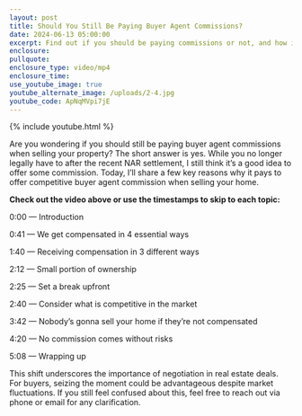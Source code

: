 ```yaml
---
layout: post
title: Should You Still Be Paying Buyer Agent Commissions?
date: 2024-06-13 05:00:00
excerpt: Find out if you should be paying commissions or not, and how it works.
enclosure:
pullquote:
enclosure_type: video/mp4
enclosure_time:
use_youtube_image: true
youtube_alternate_image: /uploads/2-4.jpg
youtube_code: ApNqMVpi7jE
---
```

{% include youtube.html %}

Are you wondering if you should still be paying buyer agent commissions when selling your property? The short answer is yes. While you no longer legally have to after the recent NAR settlement, I still think it’s a good idea to offer some commission. Today, I’ll share a few key reasons why it pays to offer competitive buyer agent commission when selling your home.

**Check out the video above or use the timestamps to skip to each topic:**

0:00 — Introduction

0:41 — We get compensated in 4 essential ways

1:40 — Receiving compensation in 3 different ways

2:12 — Small portion of ownership

2:25 — Set a break upfront

2:40 — Consider what is competitive in the market

3:42 — Nobody’s gonna sell your home if they’re not compensated

4:20 — No commission comes without risks

5:08 — Wrapping up

This shift underscores the importance of negotiation in real estate deals. For buyers, seizing the moment could be advantageous despite market fluctuations. If you still feel confused about this, feel free to reach out via phone or email for any clarification.